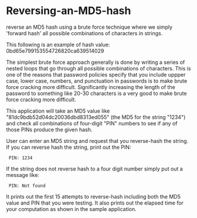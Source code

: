 # Reversing-an-MD5-hash
reverse an MD5 hash using a brute force technique where we simply 'forward hash' all possible combinations of characters in strings.

This following is an example of hash value:
0bd65e799153554726820ca639514029

The simplest brute force approach generally is done by writing a series of nested loops that go through all possible combinations of characters. This is one of the reasons that password policies specify that you include uppper case, lower case, numbers, and punctuation in passwords is to make brute force cracking more difficult. Significantly increasing the length of the password to something like 20-30 characters is a very good to make brute force cracking more difficult.

This application will take an MD5 value like "81dc9bdb52d04dc20036dbd8313ed055" (the MD5 for the string "1234") and check all combinations of four-digit "PIN" numbers to see if any of those PINs produce the given hash.

User can enter an MD5 string and request that you reverse-hash the string. If you can reverse hash the string, print out the PIN:

     PIN: 1234

If the string does not reverse hash to a four digit number simply put out a message like:

     PIN: Not found

It prints out the first 15 attempts to reverse-hash including both the MD5 value and PIN that you were testing. It also prints out the elapsed time for your computation as shown in the sample application.


